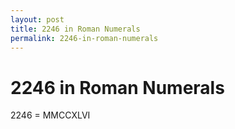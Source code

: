 ```yaml
---
layout: post
title: 2246 in Roman Numerals
permalink: 2246-in-roman-numerals
---
```


# 2246 in Roman Numerals

2246 = MMCCXLVI
